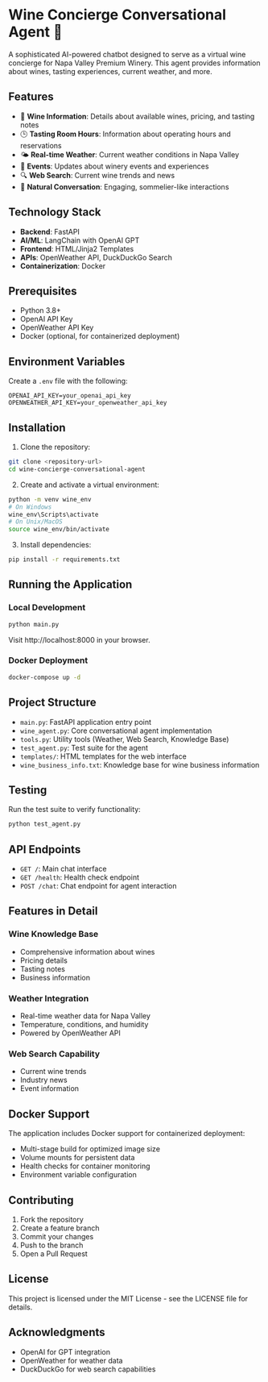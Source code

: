 # Wine Concierge Conversational Agent 🍷

A sophisticated AI-powered chatbot designed to serve as a virtual wine concierge for Napa Valley Premium Winery. This agent provides information about wines, tasting experiences, current weather, and more.

## Features

- 🍇 **Wine Information**: Details about available wines, pricing, and tasting notes
- 🕒 **Tasting Room Hours**: Information about operating hours and reservations
- 🌤️ **Real-time Weather**: Current weather conditions in Napa Valley
- 📅 **Events**: Updates about winery events and experiences
- 🔍 **Web Search**: Current wine trends and news
- 💬 **Natural Conversation**: Engaging, sommelier-like interactions

## Technology Stack

- **Backend**: FastAPI
- **AI/ML**: LangChain with OpenAI GPT
- **Frontend**: HTML/Jinja2 Templates
- **APIs**: OpenWeather API, DuckDuckGo Search
- **Containerization**: Docker

## Prerequisites

- Python 3.8+
- OpenAI API Key
- OpenWeather API Key
- Docker (optional, for containerized deployment)

## Environment Variables

Create a `.env` file with the following:

```env
OPENAI_API_KEY=your_openai_api_key
OPENWEATHER_API_KEY=your_openweather_api_key
```

## Installation

1. Clone the repository:
```bash
git clone <repository-url>
cd wine-concierge-conversational-agent
```

2. Create and activate a virtual environment:
```bash
python -m venv wine_env
# On Windows
wine_env\Scripts\activate
# On Unix/MacOS
source wine_env/bin/activate
```

3. Install dependencies:
```bash
pip install -r requirements.txt
```

## Running the Application

### Local Development
```bash
python main.py
```
Visit http://localhost:8000 in your browser.

### Docker Deployment
```bash
docker-compose up -d
```

## Project Structure

- `main.py`: FastAPI application entry point
- `wine_agent.py`: Core conversational agent implementation
- `tools.py`: Utility tools (Weather, Web Search, Knowledge Base)
- `test_agent.py`: Test suite for the agent
- `templates/`: HTML templates for the web interface
- `wine_business_info.txt`: Knowledge base for wine business information

## Testing

Run the test suite to verify functionality:
```bash
python test_agent.py
```

## API Endpoints

- `GET /`: Main chat interface
- `GET /health`: Health check endpoint
- `POST /chat`: Chat endpoint for agent interaction

## Features in Detail

### Wine Knowledge Base
- Comprehensive information about wines
- Pricing details
- Tasting notes
- Business information

### Weather Integration
- Real-time weather data for Napa Valley
- Temperature, conditions, and humidity
- Powered by OpenWeather API

### Web Search Capability
- Current wine trends
- Industry news
- Event information

## Docker Support

The application includes Docker support for containerized deployment:
- Multi-stage build for optimized image size
- Volume mounts for persistent data
- Health checks for container monitoring
- Environment variable configuration

## Contributing

1. Fork the repository
2. Create a feature branch
3. Commit your changes
4. Push to the branch
5. Open a Pull Request

## License

This project is licensed under the MIT License - see the LICENSE file for details.

## Acknowledgments

- OpenAI for GPT integration
- OpenWeather for weather data
- DuckDuckGo for web search capabilities
